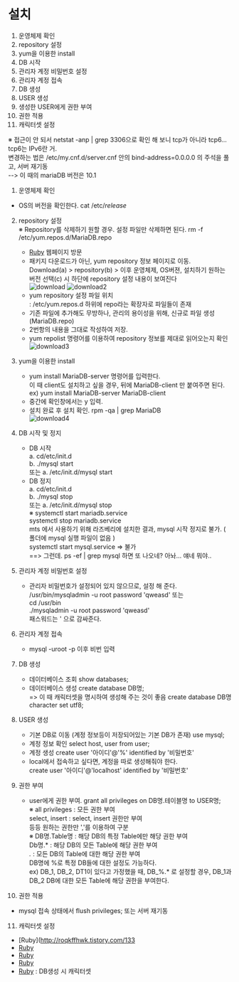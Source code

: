 # 설치

1. 운영체제 확인
2. repository 설정
3. yum을 이용한 install
4. DB 시작
5. 관리자 계정 비밀번호 설정
6. 관리자 계정 접속
7. DB 생성
8. USER 생성
9. 생성한 USER에게 권한 부여
10. 권한 적용
11. 캐릭터셋 설정


※ 접근이 안 되서 netstat -anp | grep 3306으로 확인 해 보니 tcp가 아니라 tcp6… tcp6는 IPv6란 거. <br>
변경하는 법은 /etc/my.cnf.d/server.cnf 안의 bind-address=0.0.0.0 의 주석을 풀고,  서버 재기동 <br>
--> 이 때의 mariaDB 버전은 10.1 <br>




1. 운영체제 확인<br>
  - OS의 버전을 확인한다. cat /etc/*release* <br>


2. repository 설정<br>
 ※ Repository를 삭제하기 원할 경우. 설정 파일만 삭제하면 된다. rm -f /etc/yum.repos.d/MariaDB.repo <br>
   - [Ruby](http://mariadb.org/) 웹페이지 방문<br>
   - 패키지 다운로드가 아닌, yum repository 정보 페이지로 이동. <br>
     Download(a) > repository(b) > 이후 운영체제, OS버젼, 설치하기 원하는 버전 선택(c) 시 하단에 repository  설정 내용이 보여진다<br>
     ![download](https://user-images.githubusercontent.com/39476251/112238473-14f56700-8c88-11eb-9694-77218b47acf1.JPG)
     ![download2](https://user-images.githubusercontent.com/39476251/112238562-3bb39d80-8c88-11eb-99d3-1ec5b025ac84.JPG)
   - yum repository 설정 파일 위치 <br>
     : /etc/yum.repos.d  하위에   repo라는 확장자로 파일들이 존재 <br>
   - 기존 파일에 추가해도 무방하나, 관리의 용이성을 위해, 신규로 파일 생성(MariaDB.repo) <br>
   - 2번항의 내용을 그대로 작성하여 저장. <br>
   - yum repolist 명령어를 이용하여 repository 정보를 제대로 읽어오는지 확인 <br>
     ![download3](https://user-images.githubusercontent.com/39476251/112238666-73224a00-8c88-11eb-86a7-7a8a8afb276f.JPG)


3. yum을 이용한 install<br>
   - yum install MariaDB-server 명령어를 입력한다. <br>
     이 때 client도 설치하고 싶을 경우, 뒤에 MariaDB-client 만 붙여주면 된다. ex) yum install MariaDB-server MariaDB-client <br>
   - 중간에 확인창에서는 y 입력. <br>
   - 설치 완료 후 설치 확인. rpm -qa | grep MariaDB <br>
     ![download4](https://user-images.githubusercontent.com/39476251/112238775-a4027f00-8c88-11eb-80a0-cefa493c740c.JPG)
     
     
4. DB 시작 및 정지<br>
   - DB 시작<br>
     a. cd/etc/init.d<br>
     b. ./mysql start<br> 
     또는 a. /etc/init.d/mysql start<br>
   - DB 정지<br>
     a. cd/etc/init.d<br>
     b. ./mysql stop<br>
     또는 a. /etc/init.d/mysql stop<br>
 ※ systemctl start mariadb.service<br>
    systemctl stop mariadb.service<br>
    mts 에서 사용하기 위해 라즈베리에 설치한 결과, mysql 시작 정지로 불가. ( 폴더에 mysql 실행 파일이 없음 )  <br>
    systemctl start mysql.service => 불가  <br>
    ==> 그런데. ps -ef | grep mysql 하면 또 나오네? 아놔… 얘네 뭐야..<br> 
     

5. 관리자 계정 비밀번호 설정<br>
   - 관리자 비밀번호가 설정되어 있지 않으므로, 설정 해 준다. <br>
     /usr/bin/mysqladmin -u root password 'qweasd' 또는 <br>
    cd /usr/bin <br>
    ./mysqladmin -u root password 'qweasd' <br>
    패스워드는 ' 으로 감싸준다. <br>
    
    
6. 관리자 계정 접속<br>
   - mysql -uroot -p 이후 비번 입력<br>


7. DB 생성<br>
   - 데이터베이스 조회 show databases;
   - 데이터베이스 생성 create database DB명; <br>
     => 이 때 캐릭터셋을 명시하여 생성해 주는 것이 좋음 create database DB명 character set utf8;<br>


8. USER 생성<br>
   - 기본 DB로 이동 (계정 정보등이 저장되어있는 기본 DB가 존재) use mysql;<br>
   - 계정 정보 확인 select host, user from user; <br>
   - 계정 생성 create user '아이디'@'%' identified by '비밀번호'<br>
   - local에서 접속하고 싶다면, 계정을 따로 생성해줘야 한다.<br>
     create user '아이디'@'localhost' identified by '비밀번호'<br>


9. 권한 부여<br>
   - user에게 권한 부여. grant all privileges on DB명.테이블명 to USER명; <br>
   ※ all privileges : 모든 권한 부여 <br>
      select, insert : select, insert 권한만 부여 <br>
      등등 원하는 권한만 ','를 이용하여 구분 <br>
   ※ DB명.Table명 : 해당 DB의 특정 Table에만 해당 권한 부여 <br>
      Db명.* : 해당 DB의 모든 Table에 해당 권한 부여 <br>
      *.* : 모든 DB의 Table에 대한 해당 권한 부여 <br>
      DB명에 %로 특정 DB들에 대한 설정도 가능하다.<br>
      ex) DB_1, DB_2, DT1이 있다고 가정했을 때, DB_%.* 로 설정할 경우, DB_1과 DB_2  DB에 대한 모든 Table에 해당 권한을 부여한다. <br>


10. 권한 적용<br>
   - mysql 접속 상태에서 flush privileges; 또는 서버 재기동<br>


11. 캐릭터셋 설정<br>
   - [Ruby](http://roqkffhwk.tistory.com/133<br>
   - [Ruby](https://www.lesstif.com/pages/viewpage.action?pageId=20775198 )<br>
   - [Ruby](https://slobell.com/blogs/38)<br>
   - [Ruby](https://www.lesstif.com/pages/viewpage.action?pageId=20775198 )<br>
   - [Ruby](https://www.enteroa.com/2016/01/26/database-create-%EB%AC%B8%EC%97%90%EC%84%9C-%EC%BA%90%EB%A6%AD%ED%84%B0%EC%85%8B-%EC%A7%80%EC%A0%95%ED%95%98%EC%97%AC-%EC%83%9D%EC%84%B1%ED%95%98%EA%B8%B0/) : DB생성 시 캐릭터셋<br>
